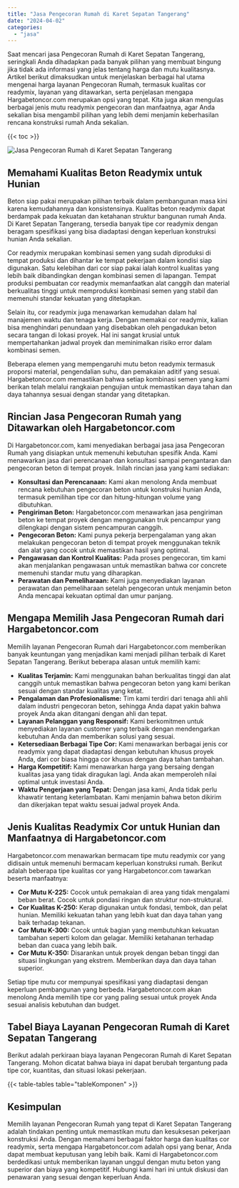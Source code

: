 ```yaml
---
title: "Jasa Pengecoran Rumah di Karet Sepatan Tangerang"
date: "2024-04-02"
categories: 
  - "jasa"
---
```



Saat mencari jasa Pengecoran Rumah di Karet Sepatan Tangerang, seringkali Anda dihadapkan pada banyak pilihan yang membuat bingung jika tidak ada informasi yang jelas tentang harga dan mutu kualitasnya. Artikel berikut dimaksudkan untuk menjelaskan berbagai hal utama mengenai harga layanan Pengecoran Rumah, termasuk kualitas cor readymix, layanan yang ditawarkan, serta penjelasan mengapa Hargabetoncor.com merupakan opsi yang tepat. Kita juga akan mengulas berbagai jenis mutu readymix pengecoran dan manfaatnya, agar Anda sekalian bisa mengambil pilihan yang lebih demi menjamin keberhasilan rencana konstruksi rumah Anda sekalian.

{{< toc >}}

![Jasa Pengecoran Rumah di Karet Sepatan Tangerang](https://hargareadymixid.github.io/hbc/readymix-hbc%20(23).png)

## Memahami Kualitas Beton Readymix untuk Hunian

Beton siap pakai merupakan pilihan terbaik dalam pembangunan masa kini karena kemudahannya dan konsistensinya. Kualitas beton readymix dapat berdampak pada kekuatan dan ketahanan struktur bangunan rumah Anda. Di Karet Sepatan Tangerang, tersedia banyak tipe cor readymix dengan beragam spesifikasi yang bisa diadaptasi dengan keperluan konstruksi hunian Anda sekalian.

Cor readymix merupakan kombinasi semen yang sudah diproduksi di tempat produksi dan dihantar ke tempat pekerjaan dalam kondisi siap digunakan. Satu kelebihan dari cor siap pakai ialah kontrol kualitas yang lebih baik dibandingkan dengan kombinasi semen di lapangan. Tempat produksi pembuatan cor readymix memanfaatkan alat canggih dan material berkualitas tinggi untuk memproduksi kombinasi semen yang stabil dan memenuhi standar kekuatan yang ditetapkan.

Selain itu, cor readymix juga menawarkan kemudahan dalam hal manajemen waktu dan tenaga kerja. Dengan memakai cor readymix, kalian bisa menghindari penundaan yang disebabkan oleh pengadukan beton secara tangan di lokasi proyek. Hal ini sangat krusial untuk mempertahankan jadwal proyek dan meminimalkan risiko error dalam kombinasi semen.

Beberapa elemen yang mempengaruhi mutu beton readymix termasuk proporsi material, pengendalian suhu, dan pemakaian aditif yang sesuai. Hargabetoncor.com memastikan bahwa setiap kombinasi semen yang kami berikan telah melalui rangkaian pengujian untuk memastikan daya tahan dan daya tahannya sesuai dengan standar yang ditetapkan.

## Rincian Jasa Pengecoran Rumah yang Ditawarkan oleh Hargabetoncor.com

Di Hargabetoncor.com, kami menyediakan berbagai jasa jasa Pengecoran Rumah yang disiapkan untuk memenuhi kebutuhan spesifik Anda. Kami menawarkan jasa dari perencanaan dan konsultasi sampai pengantaran dan pengecoran beton di tempat proyek. Inilah rincian jasa yang kami sediakan:

- **Konsultasi dan Perencanaan:** Kami akan menolong Anda membuat rencana kebutuhan pengecoran beton untuk konstruksi hunian Anda, termasuk pemilihan tipe cor dan hitung-hitungan volume yang dibutuhkan.
- **Pengiriman Beton:** Hargabetoncor.com menawarkan jasa pengiriman beton ke tempat proyek dengan menggunakan truk pencampur yang dilengkapi dengan sistem pencampuran canggih.
- **Pengecoran Beton:** Kami punya pekerja berpengalaman yang akan melakukan pengecoran beton di tempat proyek menggunakan teknik dan alat yang cocok untuk memastikan hasil yang optimal.
- **Pengawasan dan Kontrol Kualitas:** Pada proses pengecoran, tim kami akan menjalankan pengawasan untuk memastikan bahwa cor concrete memenuhi standar mutu yang diharapkan.
- **Perawatan dan Pemeliharaan:** Kami juga menyediakan layanan perawatan dan pemeliharaan setelah pengecoran untuk menjamin beton Anda mencapai kekuatan optimal dan umur panjang.

## Mengapa Memilih Jasa Pengecoran Rumah dari Hargabetoncor.com

Memilih layanan Pengecoran Rumah dari Hargabetoncor.com memberikan banyak keuntungan yang menjadikan kami menjadi pilihan terbaik di Karet Sepatan Tangerang. Berikut beberapa alasan untuk memilih kami:

- **Kualitas Terjamin:** Kami menggunakan bahan berkualitas tinggi dan alat canggih untuk memastikan bahwa pengecoran beton yang kami berikan sesuai dengan standar kualitas yang ketat.
- **Pengalaman dan Profesionalisme:** Tim kami terdiri dari tenaga ahli ahli dalam industri pengecoran beton, sehingga Anda dapat yakin bahwa proyek Anda akan ditangani dengan ahli dan tepat.
- **Layanan Pelanggan yang Responsif:** Kami berkomitmen untuk menyediakan layanan customer yang terbaik dengan mendengarkan kebutuhan Anda dan memberikan solusi yang sesuai.
- **Ketersediaan Berbagai Tipe Cor:** Kami menawarkan berbagai jenis cor readymix yang dapat diadaptasi dengan kebutuhan khusus proyek Anda, dari cor biasa hingga cor khusus dengan daya tahan tambahan.
- **Harga Kompetitif:** Kami menawarkan harga yang bersaing dengan kualitas jasa yang tidak diragukan lagi. Anda akan memperoleh nilai optimal untuk investasi Anda.
- **Waktu Pengerjaan yang Tepat:** Dengan jasa kami, Anda tidak perlu khawatir tentang keterlambatan. Kami menjamin bahwa beton dikirim dan dikerjakan tepat waktu sesuai jadwal proyek Anda.

## Jenis Kualitas Readymix Cor untuk Hunian dan Manfaatnya di Hargabetoncor.com

Hargabetoncor.com menawarkan bermacam tipe mutu readymix cor yang didisain untuk memenuhi bermacam keperluan konstruksi rumah. Berikut adalah beberapa tipe kualitas cor yang Hargabetoncor.com tawarkan beserta manfaatnya:

- **Cor Mutu K-225:** Cocok untuk pemakaian di area yang tidak mengalami beban berat. Cocok untuk pondasi ringan dan struktur non-struktural.
- **Cor Kualitas K-250:** Kerap digunakan untuk fondasi, tembok, dan pelat hunian. Memiliki kekuatan tahan yang lebih kuat dan daya tahan yang baik terhadap tekanan.
- **Cor Mutu K-300:** Cocok untuk bagian yang membutuhkan kekuatan tambahan seperti kolom dan gelagar. Memiliki ketahanan terhadap beban dan cuaca yang lebih baik.
- **Cor Mutu K-350:** Disarankan untuk proyek dengan beban tinggi dan situasi lingkungan yang ekstrem. Memberikan daya dan daya tahan superior.

Setiap tipe mutu cor mempunyai spesifikasi yang diadaptasi dengan keperluan pembangunan yang berbeda. Hargabetoncor.com akan menolong Anda memilih tipe cor yang paling sesuai untuk proyek Anda sesuai analisis kebutuhan dan budget.

## Tabel Biaya Layanan Pengecoran Rumah di Karet Sepatan Tangerang

Berikut adalah perkiraan biaya layanan Pengecoran Rumah di Karet Sepatan Tangerang. Mohon dicatat bahwa biaya ini dapat berubah tergantung pada tipe cor, kuantitas, dan situasi lokasi pekerjaan.

{{< table-tables table="tableKomponen" >}}

## Kesimpulan

Memilih layanan Pengecoran Rumah yang tepat di Karet Sepatan Tangerang adalah tindakan penting untuk memastikan mutu dan kesuksesan pekerjaan konstruksi Anda. Dengan memahami berbagai faktor harga dan kualitas cor readymix, serta mengapa Hargabetoncor.com adalah opsi yang benar, Anda dapat membuat keputusan yang lebih baik. Kami di Hargabetoncor.com berdedikasi untuk memberikan layanan unggul dengan mutu beton yang superior dan biaya yang kompetitif. Hubungi kami hari ini untuk diskusi dan penawaran yang sesuai dengan keperluan Anda.
